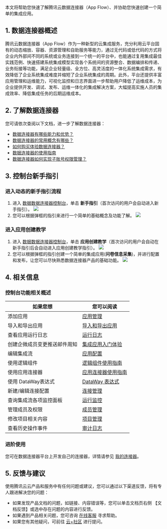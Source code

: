 
本文将帮助您快速了解腾讯云数据连接器（App Flow）、并协助您快速创建一个简单的集成应用。

## 1. 数据连接器概述

腾讯云数据连接器（App Flow）作为一种新型的云集成服务，充分利用云平台固有的动态缩放、容器、资源管理和自助服务等能力，通过无代码或低代码的方式将企业内外部间不同的系统或业务连接到一个统一的平台中，也能通过复用集成最佳实践范例、快速搭建系统集成模型实现各个系统间的资源整合、数据编排和传递、业务衔接等功能，满足企业轻量级、全方位、高灵活度的一体化系统集成需求，有效降低了企业系统集成难度并缩短了企业系统集成的周期。此外，平台还提供丰富应用管理和运维能力，可视化监控和日志界面进一步帮助用户降低了运维成本，为企业提供开发、调试、发布、运维一体化的集成解决方案，大幅提高实施人员的集成效率、降低集成任务的后期运维成本。

## 2. 了解数据连接器

您可请依次查阅以下文档，进一步了解数据连接器：

- [数据连接器有哪些能力和优势？](https://cloud.tencent.com/document/product/1270/46590)
- [数据连接器的常用概念有哪些？](https://cloud.tencent.com/document/product/1270/62757)
- [如何购买体验数据连接器？](https://cloud.tencent.com/document/product/1270/46585)
- [数据连接器的使用指南](https://cloud.tencent.com/document/product/1270/62261)
- [数据连接器如何实现子账号权限管理？](https://cloud.tencent.com/document/product/1270/62696)


## 3. 控制台新手指引

### 进入动态的新手指引流程

1. 进入 [数据数据连接器控制台](https://console.cloud.tencent.com/ipaas)，单击 **新手指引**（首次访问的用户会自动进入新手指引）。
![](https://qcloudimg.tencent-cloud.cn/raw/683f68fb4fa0b92d2e61cf75475d2e9a.png)
2. 您可以根据弹框的指引来进行一个简单的基础概念及功能了解。
![](https://qcloudimg.tencent-cloud.cn/raw/23bf76f4880d9822855fddb9d1126e07.png)

### 进入应用创建教学

1. 进入 [数据数据连接器控制台](https://console.cloud.tencent.com/ipaas)，单击 **应用创建教学**（首次访问的用户会自动在新手指引后会自动进入应用创建教学指引）。
![](https://qcloudimg.tencent-cloud.cn/raw/c6320e9d09f9a0c2217ce2bd0ef3718e.png)
2. 您可以根据弹框的指引创建一个简单的集成应用(**问卷信息采集**)，并进行配置和发布，让您可以尽快熟悉数据连接器产品的基础功能。
![](https://qcloudimg.tencent-cloud.cn/raw/c31d0c1fd0600a3b61d0a537effbf0c6.png)


## 4. 相关信息

### 控制台功能相关概述

| 如果您想                     | 您可以阅读                                                   |
| ---------------------------- | ------------------------------------------------------------ |
| 添加应用                     | [应用管理](https://cloud.tencent.com/document/product/1270/62261#.E6.B7.BB.E5.8A.A0.E5.BA.94.E7.94.A8) |
| 导入和导出应用               | [导入和导出应用](https://cloud.tencent.com/document/product/1270/62261#.E5.AF.BC.E5.85.A5.E5.92.8C.E5.AF.BC.E5.87.BA.E5.BA.94.E7.94.A8) |
| 查看应用运行日志             | [运行日志](https://cloud.tencent.com/document/product/1270/62261#.E8.BF.90.E8.A1.8C.E6.97.A5.E5.BF.97) |
| 创建企微成员变更推送邮件周知 | [集成应用入门体验](https://cloud.tencent.com/document/product/1270/46586) |
| 编辑集成流                   | [应用配置](https://cloud.tencent.com/document/product/1270/62262) |
| 使用逻辑组件                 | [逻辑组件使用指南](https://cloud.tencent.com/document/product/1270/55350) |
| 使用应用连接器               | [应用连接器使用指南](https://cloud.tencent.com/document/product/1270/55465) |
| 使用 DataWay表达式           | [DataWay 表达式](https://cloud.tencent.com/document/product/1270/55569) |
| 新建/编辑连接配置            | [连接管理](https://cloud.tencent.com/document/product/1270/62267) |
| 查询集成流各项监控面板       | [运行监控](https://cloud.tencent.com/document/product/1270/62268) |
| 管理成员及权限               | [成员管理](https://cloud.tencent.com/document/product/1270/62274) |
| 修改项目相关内容             | [项目管理](https://cloud.tencent.com/document/product/1270/62276#.E4.BF.AE.E6.94.B9.E9.A1.B9.E7.9B.AE) |
| 查看历史操作事件             | [审计日志](https://cloud.tencent.com/document/product/1270/72404) |

### 进阶使用

您可在数据连接器平台上开发自己的连接器，详情请参见 [我的连接器](https://cloud.tencent.com/document/product/1270/62271)。

## 5. 反馈与建议

使用腾讯云云产品和服务中有任何问题或建议，您可以通过以下渠道反馈，将有专人跟进解决您的问题：

- 如果发现产品文档的问题，如链接、内容错误等，您可以单击文档页右侧 【文档反馈】或选中存在问题的内容进行反馈。
- 如果遇到产品相关问题，您可咨询 [在线客服](https://cloud.tencent.com/act/event/Online_service) 寻求帮助。
- 如果您有其他疑问，可前往 [云+社区](https://cloud.tencent.com/developer/tag/105) 进行提问。
